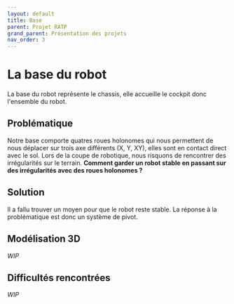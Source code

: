 ```yaml
---
layout: default
title: Base
parent: Projet RATP
grand_parent: Présentation des projets
nav_order: 3
---
```


# La base du robot

La base du robot représente le chassis, elle accueille le cockpit donc l'ensemble du robot.

## Problématique

Notre base comporte quatres roues holonomes qui nous permettent de nous déplacer sur trois axe différents (X, Y, XY), elles sont en contact direct avec le sol. Lors de la coupe de robotique, nous risquons de rencontrer des irrégularités sur le terrain. **Comment garder un robot stable en passant sur des irrégularités avec des roues holonomes ?**

## Solution

Il a fallu trouver un moyen pour que le robot reste stable. La réponse à la problématique est donc un système de pivot.

## Modélisation 3D

_WIP_

## Difficultés rencontrées

_WIP_